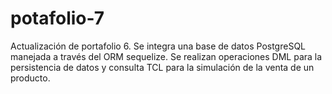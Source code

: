 # potafolio-7

Actualización de portafolio 6. Se integra una base de datos PostgreSQL manejada a través del ORM sequelize. Se realizan operaciones DML para la persistencia de datos y consulta TCL para la simulación de la venta de un producto.
